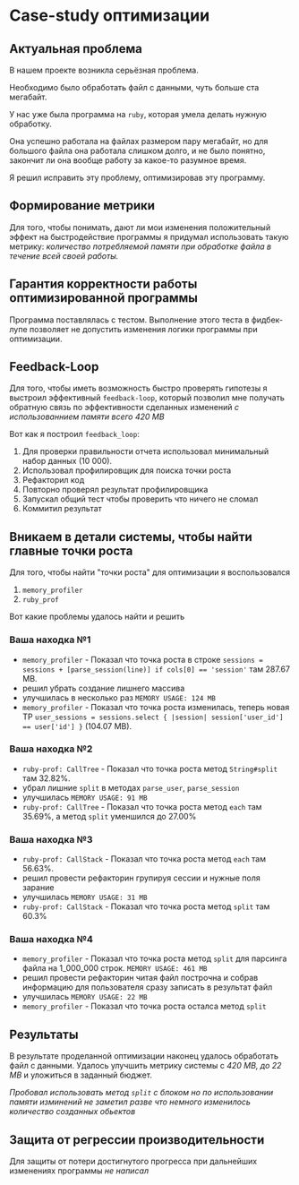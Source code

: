 # Case-study оптимизации

## Актуальная проблема
В нашем проекте возникла серьёзная проблема.

Необходимо было обработать файл с данными, чуть больше ста мегабайт.

У нас уже была программа на `ruby`, которая умела делать нужную обработку.

Она успешно работала на файлах размером пару мегабайт, но для большого файла она работала слишком долго, и не было понятно, закончит ли она вообще работу за какое-то разумное время.

Я решил исправить эту проблему, оптимизировав эту программу.

## Формирование метрики
Для того, чтобы понимать, дают ли мои изменения положительный эффект на быстродействие программы я придумал использовать такую метрику: *количество потребляемой памяти при обработке файла в течение всей своей работы.*


## Гарантия корректности работы оптимизированной программы
Программа поставлялась с тестом. Выполнение этого теста в фидбек-лупе позволяет не допустить изменения логики программы при оптимизации.

## Feedback-Loop
Для того, чтобы иметь возможность быстро проверять гипотезы я выстроил эффективный `feedback-loop`, который позволил мне получать обратную связь по эффективности сделанных изменений *с использованнием памяти всего 420 MB*

Вот как я построил `feedback_loop`: 
  1. Для проверки правильности отчета использовал минимальный набор данных (10 000).
  2. Использовал профилировщик для поиска точки роста
  3. Рефакторил код
  4. Повторно проверял результат профилировщика
  5. Запускал общий тест чтобы проверить что ничего не сломал
  6. Коммитил результат

## Вникаем в детали системы, чтобы найти главные точки роста
Для того, чтобы найти "точки роста" для оптимизации я воспользовался 
  1. `memory_profiler`
  2. `ruby_prof`

Вот какие проблемы удалось найти и решить

### Ваша находка №1
- `memory_profiler` - Показал что точка роста в строке `sessions = sessions + [parse_session(line)] if cols[0] == 'session'` там 287.67 MB.
- решил убрать создание лишнего массива
- улучшилась в несколько раз `MEMORY USAGE: 124 MB`
- `memory_profiler` - Показал что точка роста изменилась, теперь новая ТР `user_sessions = sessions.select { |session| session['user_id'] == user['id'] }` (104.07 MB).

### Ваша находка №2
- `ruby-prof: CallTree` - Показал что точка роста метод `String#split` там 32.82%.
- убрал лишние `split` в методах `parse_user`, `parse_session`
- улучшилась `MEMORY USAGE: 91 MB`
- `ruby-prof: CallTree` - Показал что точка роста метод `each` там 35.69%, а метод `split` уменшился до 27.00%

### Ваша находка №3
- `ruby-prof: CallStack` - Показал что точка роста метод `each` там 56.63%.
- решил провести рефакторин групируя сессии и нужные поля зарание
- улучшилась `MEMORY USAGE: 31 MB`
- `ruby-prof: CallStack` - Показал что точка роста метод `split` там 60.3%

### Ваша находка №4
- `memory_profiler` - Показал что точка роста метод `split` для парсинга файла на 1_000_000 строк. `MEMORY USAGE: 461 MB`
- решил провести рефакторин читая файл построчна и собрав информацию для пользователя сразу записать в результат файл
- улучшилась `MEMORY USAGE: 22 MB`
- `memory_profiler` - Показал что точка роста осталса метод `split`

## Результаты
В результате проделанной оптимизации наконец удалось обработать файл с данными.
Удалось улучшить метрику системы с *420 MB, до 22 MB* и уложиться в заданный бюджет.

*Пробовал использовать метод `split` с блоком но по использовании памяти изминений не заметил разве что немного изменилось количество созданных обьектов*

## Защита от регрессии производительности
Для защиты от потери достигнутого прогресса при дальнейших изменениях программы *не написал*
